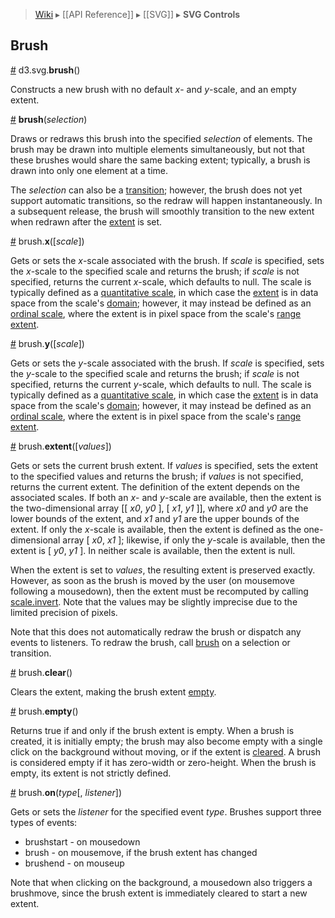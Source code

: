 > [Wiki](Home) ▸ [[API Reference]] ▸ [[SVG]] ▸ **SVG Controls**

## Brush

<a name="brush" href="#wiki-brush">#</a> d3.svg.<b>brush</b>()

Constructs a new brush with no default *x*- and *y*-scale, and an empty extent.

<a name="_brush" href="#wiki-_brush">#</a> <b>brush</b>(<i>selection</i>)

Draws or redraws this brush into the specified *selection* of elements. The brush may be drawn into multiple elements simultaneously, but not that these brushes would share the same backing extent; typically, a brush is drawn into only one element at a time.

The *selection* can also be a [transition](Transitions); however, the brush does not yet support automatic transitions, so the redraw will happen instantaneously. In a subsequent release, the brush will smoothly transition to the new extent when redrawn after the [extent](#wiki-brush_extent) is set.

<a name="brush_x" href="#wiki-brush_x">#</a> brush.<b>x</b>([<i>scale</i>])

Gets or sets the *x*-scale associated with the brush. If *scale* is specified, sets the *x*-scale to the specified scale and returns the brush; if *scale* is not specified, returns the current *x*-scale, which defaults to null. The scale is typically defined as a [quantitative scale](Quantitative-Scales), in which case the [extent](#wiki-extent) is in data space from the scale's [domain](Quantitative-Scales#wiki-linear_domain); however, it may instead be defined as an [ordinal scale](Ordinal-Scales), where the extent is in pixel space from the scale's [range extent](Ordinal-Scales#wiki-ordinal_rangeExtent).

<a name="brush_y" href="#wiki-brush_y">#</a> brush.<b>y</b>([<i>scale</i>])

Gets or sets the *y*-scale associated with the brush. If *scale* is specified, sets the *y*-scale to the specified scale and returns the brush; if *scale* is not specified, returns the current *y*-scale, which defaults to null. The scale is typically defined as a [quantitative scale](Quantitative-Scales), in which case the [extent](#wiki-extent) is in data space from the scale's [domain](Quantitative-Scales#wiki-linear_domain); however, it may instead be defined as an [ordinal scale](Ordinal-Scales), where the extent is in pixel space from the scale's [range extent](Ordinal-Scales#wiki-ordinal_rangeExtent).

<a name="brush_extent" href="#wiki-brush_extent">#</a> brush.<b>extent</b>([<i>values</i>])

Gets or sets the current brush extent. If *values* is specified, sets the extent to the specified values and returns the brush; if *values* is not specified, returns the current extent. The definition of the extent depends on the associated scales. If both an *x*- and *y*-scale are available, then the extent is the two-dimensional array [‍[ *x0*, *y0* ], [ *x1*, *y1* ]], where *x0* and *y0* are the lower bounds of the extent, and *x1* and *y1* are the upper bounds of the extent. If only the *x*-scale is available, then the extent is defined as the one-dimensional array [ *x0*, *x1* ]; likewise, if only the *y*-scale is available, then the extent is [ *y0*, *y1* ]. In neither scale is available, then the extent is null.

When the extent is set to *values*, the resulting extent is preserved exactly. However, as soon as the brush is moved by the user (on mousemove following a mousedown), then the extent must be recomputed by calling [scale.invert](Quantitative-Scales#wiki-linear_invert). Note that the values may be slightly imprecise due to the limited precision of pixels.

Note that this does not automatically redraw the brush or dispatch any events to listeners. To redraw the brush, call [brush](#wiki-_brush) on a selection or transition.

<a name="brush_clear" href="#wiki-brush_clear">#</a> brush.<b>clear</b>()

Clears the extent, making the brush extent [empty](#wiki-brush_empty).

<a name="brush_empty" href="#wiki-brush_empty">#</a> brush.<b>empty</b>()

Returns true if and only if the brush extent is empty. When a brush is created, it is initially empty; the brush may also become empty with a single click on the background without moving, or if the extent is [cleared](#wiki-brush_clear). A brush is considered empty if it has zero-width or zero-height. When the brush is empty, its extent is not strictly defined.

<a name="brush_on" href="#wiki-brush_on">#</a> brush.<b>on</b>(<i>type</i>[, <i>listener</i>])

Gets or sets the *listener* for the specified event *type*. Brushes support three types of events:

* brushstart - on mousedown
* brush - on mousemove, if the brush extent has changed
* brushend - on mouseup

Note that when clicking on the background, a mousedown also triggers a brushmove, since the brush extent is immediately cleared to start a new extent.